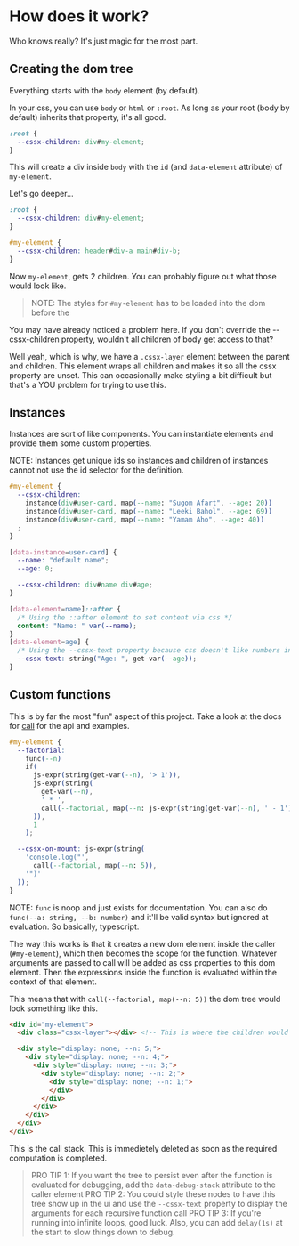 # How does it work?
Who knows really? It's just magic for the most part.

## Creating the dom tree

Everything starts with the `body` element (by default).

In your css, you can use `body` or `html` or `:root`. As long as your root (body by default) inherits that property, it's all good.
```css
:root {
  --cssx-children: div#my-element;
}
```

This will create a div inside `body` with the `id` (and `data-element` attribute) of `my-element`.


Let's go deeper...

```css
:root {
  --cssx-children: div#my-element;
}

#my-element {
  --cssx-children: header#div-a main#div-b;
}
```

Now `my-element`, gets 2 children. You can probably figure out what those would look like.

> NOTE: The styles for `#my-element` has to be loaded into the dom before the


You may have already noticed a problem here. If you don't override the --cssx-children property, wouldn't all children of body get access to that?

Well yeah, which is why, we have a `.cssx-layer` element between the parent and children. This element wraps all children and makes it so all the cssx property are unset. This can occasionally make styling a bit difficult but that's a YOU problem for trying to use this.


## Instances
Instances are sort of like components. You can instantiate elements and provide them some custom properties.

NOTE: Instances get unique ids so instances and children of instances cannot not use the id selector for the definition.

```css
#my-element {
  --cssx-children:
    instance(div#user-card, map(--name: "Sugom Afart", --age: 20))
    instance(div#user-card, map(--name: "Leeki Bahol", --age: 69))
    instance(div#user-card, map(--name: "Yamam Aho", --age: 40))
  ;
}

[data-instance=user-card] {
  --name: "default name";
  --age: 0;

  --cssx-children: div#name div#age;
}

[data-element=name]::after {
  /* Using the ::after element to set content via css */
  content: "Name: " var(--name);
}
[data-element=age] {
  /* Using the --cssx-text property because css doesn't like numbers in `content` */
  --cssx-text: string("Age: ", get-var(--age));
}
```



## Custom functions

This is by far the most "fun" aspect of this project. Take a look at the docs for [call](./api/functions.md#call) for the api and examples.

```css
#my-element {
  --factorial:
    func(--n)
    if(
      js-expr(string(get-var(--n), '> 1')),
      js-expr(string(
        get-var(--n),
        ' * ',
        call(--factorial, map(--n: js-expr(string(get-var(--n), ' - 1'))))
      )),
      1
    );

  --cssx-on-mount: js-expr(string(
    'console.log("',
      call(--factorial, map(--n: 5)),
    '")'
  ));
}
```

NOTE: `func` is noop and just exists for documentation. You can also do `func(--a: string, --b: number)` and it'll be valid syntax but ignored at evaluation. So basically, typescript.

The way this works is that it creates a new dom element inside the caller (`#my-element`), which then becomes the scope for the function.
Whatever arguments are passed to call will be added as css properties to this dom element.
Then the expressions inside the function is evaluated within the context of that element.

This means that with `call(--factorial, map(--n: 5))` the dom tree would look something like this.

```html
<div id="my-element">
  <div class="cssx-layer"></div> <!-- This is where the children would go... if you had any, you virgin -->

  <div style="display: none; --n: 5;">
    <div style="display: none; --n: 4;">
      <div style="display: none; --n: 3;">
        <div style="display: none; --n: 2;">
          <div style="display: none; --n: 1;">
          </div>
        </div>
      </div>
    </div>
  </div>
</div>
```

This is the call stack. This is immedietely deleted as soon as the required computation is completed.

> PRO TIP 1: If you want the tree to persist even after the function is evaluated for debugging, add the `data-debug-stack` attribute to the caller element
> PRO TIP 2: You could style these nodes to have this tree show up in the ui and use the `--cssx-text` property to display the arguments for each recursive function call
> PRO TIP 3: If you're running into infinite loops, good luck. Also, you can add `delay(1s)` at the start to slow things down to debug.



